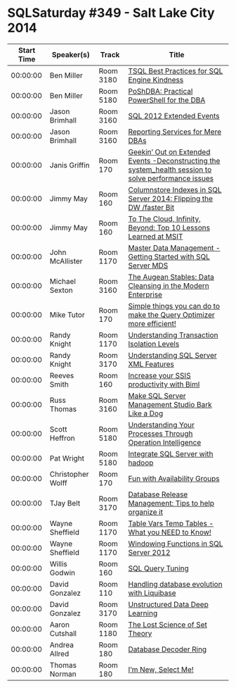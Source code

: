 # SQLSaturday #349 - Salt Lake City 2014
Start Time|Speaker(s)|Track|Title
---|---|---|---
00:00:00|Ben Miller|Room 3180|[TSQL Best Practices for SQL Engine Kindness](10283.md)
00:00:00|Ben Miller|Room 5180|[PoShDBA: Practical PowerShell for the DBA](10285.md)
00:00:00|Jason Brimhall|Room 3160|[SQL 2012 Extended Events](10869.md)
00:00:00|Jason Brimhall|Room 3160|[Reporting Services for Mere DBAs](10870.md)
00:00:00|Janis Griffin|Room 170|[Geekin’ Out on Extended Events -Deconstructing the system_health session to solve performance issues](15732.md)
00:00:00|Jimmy May|Room 160|[Columnstore Indexes in SQL Server 2014: Flipping the DW /faster Bit](16853.md)
00:00:00|Jimmy May|Room 160|[To The Cloud, Infinity,  Beyond: Top 10 Lessons Learned at MSIT](16854.md)
00:00:00|John McAllister|Room 1170|[Master Data Management - Getting Started with SQL Server MDS](17303.md)
00:00:00|Michael Sexton|Room 3160|[The Augean Stables:  Data Cleansing in the Modern Enterprise](20599.md)
00:00:00|Mike Tutor|Room 170|[Simple things you can do to make  the Query Optimizer more efficient!](21165.md)
00:00:00|Randy Knight|Room 1170|[Understanding Transaction Isolation Levels](22576.md)
00:00:00|Randy Knight|Room 3170|[Understanding SQL Server XML Features ](22579.md)
00:00:00|Reeves Smith|Room 160|[Increase your SSIS productivity with Biml](22781.md)
00:00:00|Russ Thomas|Room 3160|[Make SQL Server Management Studio Bark Like a Dog](23598.md)
00:00:00|Scott Heffron|Room 5180|[Understanding Your Processes Through Operation Intelligence](24060.md)
00:00:00|Pat Wright|Room 5180|[Integrate SQL Server with hadoop](24879.md)
00:00:00|Christopher Wolff|Room 170|[Fun with Availability Groups](26564.md)
00:00:00|TJay Belt|Room 3170|[Database Release Management: Tips to help organize it](26912.md)
00:00:00|Wayne Sheffield|Room 1170|[Table Vars  Temp Tables - What you NEED to Know!](27756.md)
00:00:00|Wayne Sheffield|Room 1170|[Windowing Functions in SQL Server 2012](27757.md)
00:00:00|Willis Godwin|Room 160|[SQL Query Tuning](28230.md)
00:00:00|David Gonzalez|Room 110|[Handling database evolution with Liquibase](34909.md)
00:00:00|David Gonzalez|Room 3170|[Unstructured Data  Deep Learning](34910.md)
00:00:00|Aaron Cutshall|Room 1180|[The Lost Science of Set Theory](8945.md)
00:00:00|Andrea Allred|Room 180|[Database Decoder Ring](9351.md)
00:00:00|Thomas Norman|Room 180|[I’m New, Select Me!](9859.md)
